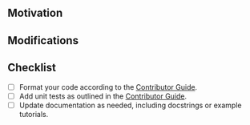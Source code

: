 <!-- Thank you for your contribution! We appreciate it. The following guidelines will help improve your pull request and facilitate feedback. If anything is unclear, don't hesitate to submit your pull request and ask the maintainers for assistance. -->

## Motivation

<!-- Explain the purpose of this PR and the goals it aims to achieve. -->

## Modifications

<!-- Describe the changes made in this PR. -->

## Checklist

- [ ] Format your code according to the [Contributor Guide](https://github.com/sgl-project/sglang/blob/main/docs/en/contributor_guide.md).
- [ ] Add unit tests as outlined in the [Contributor Guide](https://github.com/sgl-project/sglang/blob/main/docs/en/contributor_guide.md).
- [ ] Update documentation as needed, including docstrings or example tutorials.
